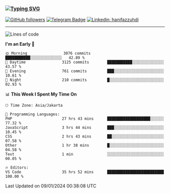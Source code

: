 ### [![Typing SVG](https://readme-typing-svg.herokuapp.com?font=lato&size=22&lines=Hi+There+👋)](https://git.io/typing-svg) 

[![GitHub followers](https://img.shields.io/github/followers/hanifazzuhdi?label=Follow&style=social)](https://github.com/hanifazzuhdi/?tab=follow) 
[![Telegram Badge](https://img.shields.io/badge/-hanif0198-blue?style=social&logo=telegram&link=https://www.t.me/hanif0198/)](https://www.t.me/hanif0198/) 
[![Linkedin: hanifazzuhdi](https://img.shields.io/badge/-hanifazzuhdi-blue?style=flat-square&logo=Linkedin&logoColor=white&link=https://www.linkedin.com/in/hanif-az-zuhdi-69688019b/)](https://www.linkedin.com/in/hanif-az-zuhdi-69688019b/) 

<hr/>

<!--START_SECTION:waka-->
![Lines of code](https://img.shields.io/badge/From%20Hello%20World%20I%27ve%20Written-41.5%20million%20lines%20of%20code-blue)

**I'm an Early 🐤** 

```text
🌞 Morning                3076 commits        ███████████░░░░░░░░░░░░░░   42.89 % 
🌆 Daytime                3125 commits        ███████████░░░░░░░░░░░░░░   43.57 % 
🌃 Evening                761 commits         ███░░░░░░░░░░░░░░░░░░░░░░   10.61 % 
🌙 Night                  210 commits         █░░░░░░░░░░░░░░░░░░░░░░░░   02.93 % 
```


📊 **This Week I Spent My Time On** 

```text
🕑︎ Time Zone: Asia/Jakarta

💬 Programming Languages: 
PHP                      27 hrs 43 mins      ███████████████████░░░░░░   77.32 % 
JavaScript               3 hrs 44 mins       ███░░░░░░░░░░░░░░░░░░░░░░   10.45 % 
CSS                      2 hrs 43 mins       ██░░░░░░░░░░░░░░░░░░░░░░░   07.58 % 
Other                    1 hr 38 mins        █░░░░░░░░░░░░░░░░░░░░░░░░   04.58 % 
Text                     1 min               ░░░░░░░░░░░░░░░░░░░░░░░░░   00.05 % 

🔥 Editors: 
VS Code                  35 hrs 52 mins      █████████████████████████   100.00 % 
```


 Last Updated on 09/01/2024 00:38:08 UTC
<!--END_SECTION:waka-->
